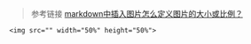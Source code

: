 > 参考链接 [markdown中插入图片怎么定义图片的大小或比例？](https://www.zhihu.com/question/23378396)

```
<img src="" width="50%" height="50%">
```
